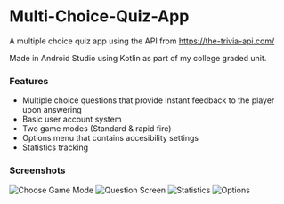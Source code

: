 # Multi-Choice-Quiz-App
A multiple choice quiz app using the API from https://the-trivia-api.com/ 

Made in Android Studio using Kotlin as part of my college graded unit.

### Features
* Multiple choice questions that provide instant feedback to the player upon answering
* Basic user account system
* Two game modes (Standard & rapid fire)
* Options menu that contains accesibility settings
* Statistics tracking

### Screenshots
![Choose Game Mode](/Screenshots/1.jpg?raw=true "Choose Game Mode") 
![Question Screen](/Screenshots/2.jpg?raw=true "Question Screen")
![Statistics](/Screenshots/3.jpg?raw=true "Statistics")
![Options](/Screenshots/4.jpg?raw=true "Options")
